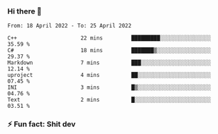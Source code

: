 ### Hi there 👋
<!--START_SECTION:waka-->

```text
From: 18 April 2022 - To: 25 April 2022

C++                    22 mins         █████████░░░░░░░░░░░░░░░░   35.59 %
C#                     18 mins         ███████▒░░░░░░░░░░░░░░░░░   29.37 %
Markdown               7 mins          ███░░░░░░░░░░░░░░░░░░░░░░   12.14 %
uproject               4 mins          ██░░░░░░░░░░░░░░░░░░░░░░░   07.45 %
INI                    3 mins          █▒░░░░░░░░░░░░░░░░░░░░░░░   04.76 %
Text                   2 mins          █░░░░░░░░░░░░░░░░░░░░░░░░   03.51 %
```

<!--END_SECTION:waka-->
<!--
**TG4LAaron/TG4LAaron** is a ✨ _special_ ✨ repository because its `README.md` (this file) appears on your GitHub profile.

Here are some ideas to get you started:

- 🔭 I’m currently working on ...
- 🌱 I’m currently learning ...
- 👯 I’m looking to collaborate on ...
- 🤔 I’m looking for help with ...
- 💬 Ask me about ...
- 📫 How to reach me: ...
- 😄 Pronouns: ...
- ⚡ Fun fact: ...
-->
### ⚡ Fun fact: Shit dev
